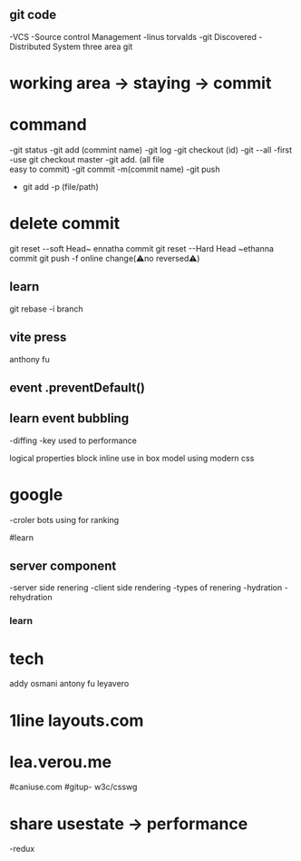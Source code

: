 ## git code
-VCS -Source control Management
-linus torvalds -git Discovered
-Distributed System
three area git 
# working area -> staying -> commit
# command
-git status
-git add (commint name)
-git log
-git checkout (id)
-git --all
-first -use git checkout master
-git add. (all file  
easy to commit)
-git commit -m(commit name)
-git push
- git add -p (file/path)
# delete commit
git reset --soft Head~ ennatha commit
git reset --Hard Head ~ethanna commit 
git push -f  online change(⚠️no reversed⚠️)
## learn
git rebase -i
branch 
## vite press
anthony fu

## event .preventDefault()
## learn event bubbling
-diffing 
-key used to performance

<!-- use redex,callback,memo -->
logical properties
block
inline
use in box model
using modern css


# google 
-croler bots using for ranking

#learn
## server component
-server side renering
-client side rendering 
-types of renering
-hydration
 -rehydration
### learn
 # tech
 addy osmani
 antony fu
 leyavero
 # 1line layouts.com
 # lea.verou.me
 #caniuse.com
#gitup- w3c/csswg

# share usestate -> performance
-redux


